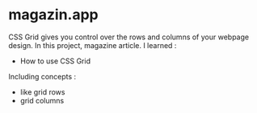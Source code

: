 # magazin.app
 
CSS Grid gives you control over the rows and columns of your webpage design.
In this project, magazine article.
I learned :
<ul>
<li>How to use CSS Grid</li>
</ul>
Including concepts :
<ul>
 <li>like grid rows</li>
 <li>grid columns</li>
</ul>

